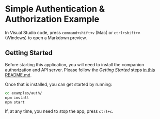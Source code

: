 # Simple Authentication & Authorization Example

In Visual Studio code, press `command+shift+v` (Mac) or `ctrl+shift+v` (Windows) to open a Markdown preview.

## Getting Started

Before starting this application, you will need to install the companion authorization and API server. Please follow the _Getting Started_ steps [in this README.md](../../authorization-server/README.md).

Once that is installed, you can get started by running:

```bash
cd examples/auth/
npm install
npm start
```

If, at any time, you need to stop the app, press `ctrl+c`.
